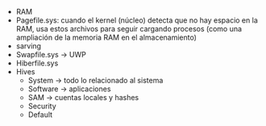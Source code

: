- RAM
- Pagefile.sys: cuando el kernel (núcleo) detecta que no hay espacio en la RAM, usa estos archivos para seguir cargando procesos (como una ampliación de la memoria RAM en el almacenamiento)
- sarving
- Swapfile.sys -> UWP
- Hiberfile.sys
- Hives
	- System -> todo lo relacionado al sistema
	- Software -> aplicaciones
	- SAM -> cuentas locales y hashes
	- Security
	- Default